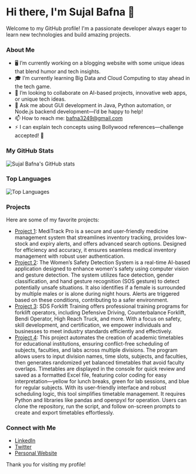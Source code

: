 # Hi there, I'm Sujal Bafna 👋

Welcome to my GitHub profile! I'm a passionate developer always eager to learn new technologies and build amazing projects.

### About Me

- 🖥️ I’m currently working on a blogging website with some unique ideas that blend humor and tech insights.
- 🎓 I’m currently learning Big Data and Cloud Computing to stay ahead in the tech game.
- 🤝 I’m looking to collaborate on AI-based projects, innovative web apps, or unique tech ideas.
- 💬 Ask me about GUI development in Java, Python automation, or Node.js backend development—I’d be happy to help!
- 📫 How to reach me: bafna3249@gmail.com
- ⚡ I can explain tech concepts using Bollywood references—challenge accepted! 🎥

### My GitHub Stats

![Sujal Bafna's GitHub stats](https://github-readme-stats.vercel.app/api?username=sujalbafna&show_icons=true&theme=radical)

### Top Languages

![Top Languages](https://github-readme-stats.vercel.app/api/top-langs/?username=sujalbafna&layout=compact&theme=radical)

### Projects

Here are some of my favorite projects:

- [Project 1]([https://github.com/sujalbafna/project1](https://github.com/sujalbafna/Medicine-Management-Store)): MediTrack Pro is a secure and user-friendly medicine management system that streamlines inventory tracking, provides low-stock and expiry alerts, and offers advanced search options. Designed for efficiency and accuracy, it ensures seamless medical inventory management with robust user authentication.
- [Project 2]([https://github.com/sujalbafna/project2](https://github.com/sujalbafna/Safira)): The Women’s Safety Detection System is a real-time AI-based application designed to enhance women's safety using computer vision and gesture detection. The system utilizes face detection, gender classification, and hand gesture recognition (SOS gesture) to detect potentially unsafe situations. It also identifies if a female is surrounded by multiple males or is alone during night hours. Alerts are triggered based on these conditions, contributing to a safer environment.
- [Project 3]([https://sdsforklifttraining.com/]): SDS Forklift Training offers professional training programs for forklift operators, including Defensive Driving, Counterbalance Forklift, Bendi Operator, High Reach Truck, and more. With a focus on safety, skill development, and certification, we empower individuals and businesses to meet industry standards efficiently and effectively.
- [Project 4]([https://github.com/sujalbafna/Timely-Tables]): This project automates the creation of academic timetables for educational institutions, ensuring conflict-free scheduling of subjects, faculties, and labs across multiple divisions. The program allows users to input division names, time slots, subjects, and faculties, then generates randomized yet balanced timetables that avoid faculty overlaps. Timetables are displayed in the console for quick review and saved as a formatted Excel file, featuring color coding for easy interpretation—yellow for lunch breaks, green for lab sessions, and blue for regular subjects. With its user-friendly interface and robust scheduling logic, this tool simplifies timetable management. It requires Python and libraries like pandas and openpyxl for operation. Users can clone the repository, run the script, and follow on-screen prompts to create and export timetables effortlessly.

### Connect with Me

- [LinkedIn](https://www.linkedin.com/in/sujalbafna)
- [Twitter](https://twitter.com/sujalbafna)
- [Personal Website](https://sujalbafna.com)

Thank you for visiting my profile!
